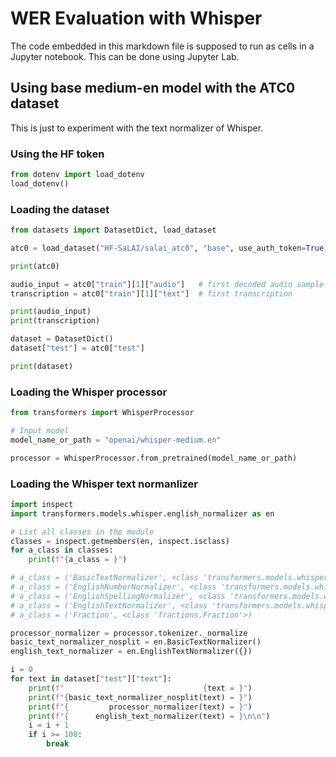 # WER Evaluation with Whisper

The code embedded in this markdown file is supposed to run as cells in a Jupyter notebook. This can be done using Jupyter Lab.

## Using base medium-en model with the ATC0 dataset

This is just to experiment with the text normalizer of Whisper.

### Using the HF token

```python
from dotenv import load_dotenv
load_dotenv()
```

### Loading the dataset

```python
from datasets import DatasetDict, load_dataset

atc0 = load_dataset("HF-SaLAI/salai_atc0", "base", use_auth_token=True)

print(atc0)

audio_input = atc0["train"][1]["audio"]   # first decoded audio sample
transcription = atc0["train"][1]["text"]  # first transcription

print(audio_input)
print(transcription)

dataset = DatasetDict()
dataset["test"] = atc0["test"]

print(dataset)
```

### Loading the Whisper processor

```python
from transformers import WhisperProcessor

# Input model
model_name_or_path = "openai/whisper-medium.en"

processor = WhisperProcessor.from_pretrained(model_name_or_path)
```

### Loading the Whisper text normanlizer

```python
import inspect
import transformers.models.whisper.english_normalizer as en

# List all classes in the module
classes = inspect.getmembers(en, inspect.isclass)
for a_class in classes:
    print(f"{a_class = }")

# a_class = ('BasicTextNormalizer', <class 'transformers.models.whisper.english_normalizer.BasicTextNormalizer'>)
# a_class = ('EnglishNumberNormalizer', <class 'transformers.models.whisper.english_normalizer.EnglishNumberNormalizer'>)
# a_class = ('EnglishSpellingNormalizer', <class 'transformers.models.whisper.english_normalizer.EnglishSpellingNormalizer'>)
# a_class = ('EnglishTextNormalizer', <class 'transformers.models.whisper.english_normalizer.EnglishTextNormalizer'>)
# a_class = ('Fraction', <class 'fractions.Fraction'>)
```

```python
processor_normalizer = processor.tokenizer._normalize
basic_text_normalizer_nosplit = en.BasicTextNormalizer()
english_text_normalizer = en.EnglishTextNormalizer({})
```

```python
i = 0
for text in dataset["test"]["text"]:
    print(f"                               {text = }")
    print(f"{basic_text_normalizer_nosplit(text) = }")
    print(f"{         processor_normalizer(text) = }")
    print(f"{      english_text_normalizer(text) = }\n\n")
    i = i + 1
    if i >= 100:
        break
```
